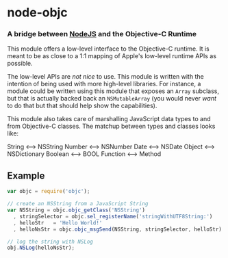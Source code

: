 node-objc
=========
### A bridge between [NodeJS][] and the Objective-C Runtime


This module offers a low-level interface to the Objective-C runtime. It is
meant to be as close to a 1:1 mapping of Apple's low-level runtime APIs as
possible.

The low-level APIs are _not nice_ to use. This module is written with the
intention of being used with more high-level libraries. For instance, a module
could be written using this module that exposes an `Array` subclass, but
that is actually backed back an `NSMutableArray` (you would never _want_ to do
that but that should help show the capabilities).

This module also takes care of marshalling JavaScript data types to and from
Objective-C classes. The matchup between types and classes looks like:

   String   <-->  NSString
   Number   <-->  NSNumber
   Date     <-->  NSDate
   Object   <-->  NSDictionary
   Boolean  <-->  BOOL
   Function <-->  Method


Example
-------

``` javascript
var objc = require('objc');

// create an NSString from a JavaScript String
var NSString = objc.objc_getClass('NSString')
  , stringSelector = objc.sel_registerName('stringWithUTF8String:')
  , helloStr   = 'Hello World!'
  , helloNsStr = objc.objc_msgSend(NSString, stringSelector, helloStr)

// log the string with NSLog
obj.NSLog(helloNsStr);
```

[NodeJS]: http://nodejs.org
